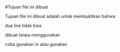 #Tujuan file ini dibuat

Tujuan file ini dibuat adalah untuk membuktikan bahwa 

dua line tidak bisa 



dibuat tanpa menggunakan <br>


coba gunakan \n atau gunakan <br />
